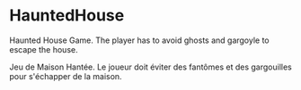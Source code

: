 # HauntedHouse
Haunted House Game. The player has to avoid ghosts and gargoyle to escape the house.

Jeu de Maison Hantée. Le joueur doit éviter des fantômes et des gargouilles pour s'échapper de la maison.

